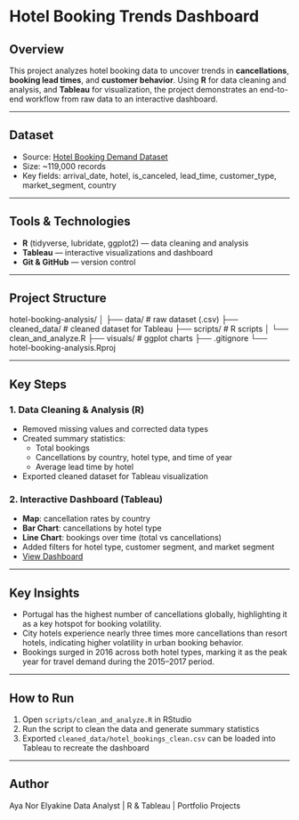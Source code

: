 # Hotel Booking Trends Dashboard

## Overview
This project analyzes hotel booking data to uncover trends in **cancellations**, **booking lead times**, and **customer behavior**. Using **R** for data cleaning and analysis, and **Tableau** for visualization, the project demonstrates an end-to-end workflow from raw data to an interactive dashboard.

---

## Dataset
- Source: [Hotel Booking Demand Dataset](https://www.kaggle.com/datasets/jessemostipak/hotel-booking-demand)  
- Size: ~119,000 records  
- Key fields: arrival_date, hotel, is_canceled, lead_time, customer_type, market_segment, country

---

## Tools & Technologies
- **R** (tidyverse, lubridate, ggplot2) — data cleaning and analysis  
- **Tableau** — interactive visualizations and dashboard  
- **Git & GitHub** — version control  

---

## Project Structure
hotel-booking-analysis/
│
├── data/ # raw dataset (.csv)
├── cleaned_data/ # cleaned dataset for Tableau
├── scripts/ # R scripts
│ └── clean_and_analyze.R
├── visuals/ # ggplot charts
├── .gitignore
└── hotel-booking-analysis.Rproj

---

## Key Steps

### 1. Data Cleaning & Analysis (R)
- Removed missing values and corrected data types  
- Created summary statistics:
  - Total bookings  
  - Cancellations by country, hotel type, and time of year  
  - Average lead time by hotel  
- Exported cleaned dataset for Tableau visualization  

### 2. Interactive Dashboard (Tableau)
- **Map**: cancellation rates by country  
- **Bar Chart**: cancellations by hotel type  
- **Line Chart**: bookings over time (total vs cancellations)  
- Added filters for hotel type, customer segment, and market segment  
- [View Dashboard](https://public.tableau.com/views/HotelBookingTrendsDashboard/Dashboard1?:language=en-US&:sid=&:redirect=auth&:display_count=n&:origin=viz_share_link)

---

## Key Insights
- Portugal has the highest number of cancellations globally, highlighting it as a key hotspot for booking volatility.
- City hotels experience nearly three times more cancellations than resort hotels, indicating higher volatility in urban booking behavior.
- Bookings surged in 2016 across both hotel types, marking it as the peak year for travel demand during the 2015–2017 period.

---

## How to Run
1. Open `scripts/clean_and_analyze.R` in RStudio  
2. Run the script to clean the data and generate summary statistics  
3. Exported `cleaned_data/hotel_bookings_clean.csv` can be loaded into Tableau to recreate the dashboard  

---

## Author
Aya Nor Elyakine
Data Analyst | R & Tableau | Portfolio Projects
